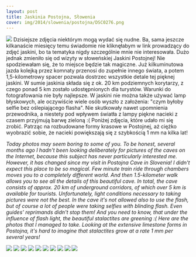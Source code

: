 ```yaml
---
layout: post
title: Jaskinia Postojna, Słowenia
cover: img/2014/slowenia/postojna/DSC0276.png
---
```

<img src="/img/2014/slowenia/postojna/DSC0276.png">
Dzisiejsze zdjęcia niektórym mogą wydać się nudne. Ba, sama jeszcze kilkanaście miesięcy temu świadomie nie kliknęłabym w link prowadzący do zdjęć jaskini, bo ta tematyka nigdy szczególnie mnie nie interesowała. Dużo jednak zmieniło się od wizyty w słoweńskiej Jaskini Postojnej! Nie spodziewałam się, że to miejsce będzie tak magiczne. Już kilkuminutowa jazda kolejką przez komnaty przenosi do zupełnie innego świata, a potem 1,5-kilometrowy spacer pozwala dostrzec wszystkie detale tej pięknej jaskini. W sumie jaskinia składa się z ok. 20 km podziemnych korytarzy, z czego ponad 5 km zostało udostępnionych dla turystów.
Warunki do fotografowania nie były najlepsze. W jaskini nie można także używać lamp błyskowych, ale oczywiście wiele osób wyszło z założenia: "czym byłoby selfie bez oślepiającego flasha". Nie skutkowały nawet upomnienia przewodnika, a niestety pod wpływem światła z lampy piękne nacieki z czasem przyjmują barwę zieloną :( Poniżej zdjęcia, które udało mi się zrobić. Patrząc na rozbudowane formy krasowe w Postojnej, aż ciężko wyobrazić sobie, że nacieki powiększają się z szybkością 1 mm na kilka lat!

<i>Today photos may seem boring to some of you. To be honest, several months ago I hadn't been looking deliberately for pictures of the caves on the Internet, because this subject has never particularly interested me. However, it has changed since my visit in Postojna Cave in Slovenia! I didn't expect this place to be so magical. Few minute train ride through chambers moves you to a completely different world. And then 1.5-kilometer walk allows you to see all the details of this beautiful cave. In total, the cave consists of approx. 20 km of underground corridors, of which over 5 km is available for tourists.
Unfortunately, light conditions necessary to taking pictures were not the best. In the cave it's not allowed also to use the flash, but of course a lot of people were taking selfies with blinding flash. Even guides' reprimands didn't stop them! And you need to know, that under the influence of flash light, the beautiful stalactites are greening :( Here are the photos that I managed to take. Looking at the extensive limestone forms in Postojna, it's hard to imagine that stalactites grow at a rate 1 mm per several years!</i>

<img src="/img/2014/slowenia/postojna/DSC0268.png">
<img src="/img/2014/slowenia/postojna/DSC0271.png">
<img src="/img/2014/slowenia/postojna/DSC0279.png">
<img src="/img/2014/slowenia/postojna/DSC0280.png">
<img src="/img/2014/slowenia/postojna/DSC0281.png">
<img src="/img/2014/slowenia/postojna/DSC0282.png">
<img src="/img/2014/slowenia/postojna/DSC0283.png">
<img src="/img/2014/slowenia/postojna/DSC0284.png">
<img src="/img/2014/slowenia/postojna/DSC0285.png">
<img src="/img/2014/slowenia/postojna/DSC0286.png">

<div class="fb-comments" data-href="http://emilkape.github.io/Postojna-2014" data-numposts="5"></div>
